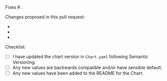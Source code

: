 Fixes # .

Changes proposed in this pull request:

*
*
*

Checklist:

* [ ] I have updated the chart version in `Chart.yaml` following Semantic Versioning.
* [ ] Any new values are backwards compatible and/or have sensible default.
* [ ] Any new values have been added to the README for the Chart.

